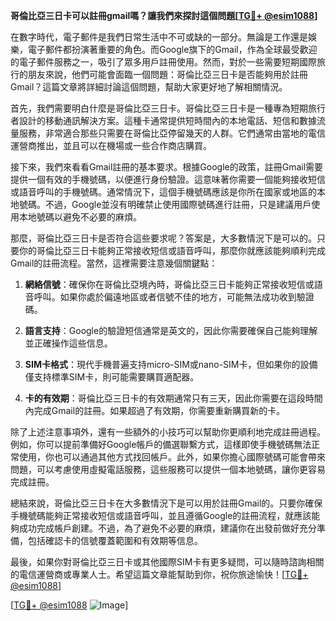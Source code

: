 **哥倫比亞三日卡可以註冊gmail嗎？讓我們來探討這個問題[[TG💪+ @esim1088](https://t.me/s/esim1088)]**

在數字時代，電子郵件是我們日常生活中不可或缺的一部分。無論是工作還是娛樂，電子郵件都扮演著重要的角色。而Google旗下的Gmail，作為全球最受歡迎的電子郵件服務之一，吸引了眾多用戶註冊使用。然而，對於一些需要短期國際旅行的朋友來說，他們可能會面臨一個問題：哥倫比亞三日卡是否能夠用於註冊Gmail？這篇文章將詳細討論這個問題，幫助大家更好地了解相關情況。

首先，我們需要明白什麼是哥倫比亞三日卡。哥倫比亞三日卡是一種專為短期旅行者設計的移動通訊解決方案。這種卡通常提供短時間內的本地電話、短信和數據流量服務，非常適合那些只需要在哥倫比亞停留幾天的人群。它們通常由當地的電信運營商推出，並且可以在機場或一些合作商店購買。

接下來，我們來看看Gmail註冊的基本要求。根據Google的政策，註冊Gmail需要提供一個有效的手機號碼，以便進行身份驗證。這意味著你需要一個能夠接收短信或語音呼叫的手機號碼。通常情況下，這個手機號碼應該是你所在國家或地區的本地號碼。不過，Google並沒有明確禁止使用國際號碼進行註冊，只是建議用戶使用本地號碼以避免不必要的麻煩。

那麼，哥倫比亞三日卡是否符合這些要求呢？答案是，大多數情況下是可以的。只要你的哥倫比亞三日卡能夠正常接收短信或語音呼叫，那麼你就應該能夠順利完成Gmail的註冊流程。當然，這裡需要注意幾個關鍵點：

1. **網絡信號**：確保你在哥倫比亞境內時，哥倫比亞三日卡能夠正常接收短信或語音呼叫。如果你處於偏遠地區或者信號不佳的地方，可能無法成功收到驗證碼。

2. **語言支持**：Google的驗證短信通常是英文的，因此你需要確保自己能夠理解並正確操作這些信息。

3. **SIM卡格式**：現代手機普遍支持micro-SIM或nano-SIM卡，但如果你的設備僅支持標準SIM卡，則可能需要購買適配器。

4. **卡的有效期**：哥倫比亞三日卡的有效期通常只有三天，因此你需要在這段時間內完成Gmail的註冊。如果超過了有效期，你需要重新購買新的卡。

除了上述注意事項外，還有一些額外的小技巧可以幫助你更順利地完成註冊過程。例如，你可以提前準備好Google帳戶的備選聯繫方式，這樣即使手機號碼無法正常使用，你也可以通過其他方式找回帳戶。此外，如果你擔心國際號碼可能會帶來問題，可以考慮使用虛擬電話服務，這些服務可以提供一個本地號碼，讓你更容易完成註冊。

總結來說，哥倫比亞三日卡在大多數情況下是可以用於註冊Gmail的。只要你確保手機號碼能夠正常接收短信或語音呼叫，並且遵循Google的註冊流程，就應該能夠成功完成帳戶創建。不過，為了避免不必要的麻煩，建議你在出發前做好充分準備，包括確認卡的信號覆蓋範圍和有效期等信息。

最後，如果你對哥倫比亞三日卡或其他國際SIM卡有更多疑問，可以隨時諮詢相關的電信運營商或專業人士。希望這篇文章能幫助到你，祝你旅途愉快！[[TG💪+ @esim1088](https://t.me/s/esim1088)]

[[TG💪+ @esim1088](https://t.me/s/esim1088) ![Image](https://i.postimg.cc/4NQfJmqS/Snipaste-2025-05-13-00-14-12.png)]